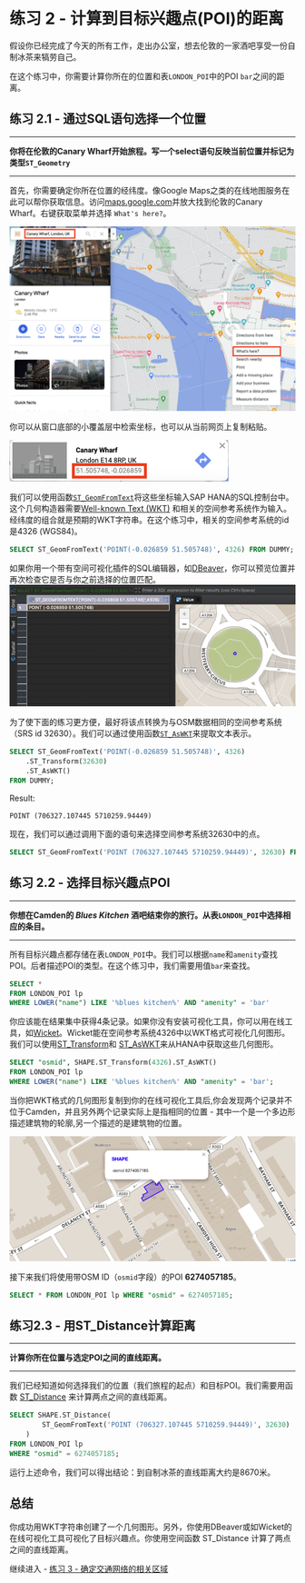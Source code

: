 # 练习 2 - 计算到目标兴趣点(POI)的距离

假设你已经完成了今天的所有工作，走出办公室，想去伦敦的一家酒吧享受一份自制冰茶来犒劳自己。

在这个练习中，你需要计算你所在的位置和表`LONDON_POI`中的POI `bar`之间的距离。

## 练习 2.1 - 通过SQL语句选择一个位置
---
**你将在伦敦的Canary Wharf开始旅程。写一个select语句反映当前位置并标记为类型`ST_Geometry`**

---

首先，你需要确定你所在位置的经纬度。像Google Maps之类的在线地图服务在此可以帮你获取信息。访问[maps.google.com](https://www.google.com/maps)并放大找到伦敦的Canary Wharf。右键获取菜单并选择 `What's here?`。

![](images/gmaps_whats_here.png)

你可以从窗口底部的小覆盖层中检索坐标，也可以从当前网页上复制粘贴。

![](images/gmaps_coordinates.png)

我们可以使用函数[`ST_GeomFromText`](https://help.sap.com/viewer/bc9e455fe75541b8a248b4c09b086cf5/2020_03_QRC/en-US/7a194a8e787c1014bed49b5134e6b930.html)将这些坐标输入SAP HANA的SQL控制台中。这个几何构造器需要[Well-known Text (WKT)](https://en.wikipedia.org/wiki/Well-known_text_representation_of_geometry) 和相关的空间参考系统作为输入。经纬度的组合就是预期的WKT字符串。在这个练习中，相关的空间参考系统的id是4326 (WGS84)。

```sql
SELECT ST_GeomFromText('POINT(-0.026859 51.505748)', 4326) FROM DUMMY;
```

如果你用一个带有空间可视化插件的SQL编辑器，如[DBeaver](https://dbeaver.io/)，你可以预览位置并再次检查它是否与你之前选择的位置匹配。
![](images/dbeaver_preview_location.png)

为了使下面的练习更方便，最好将该点转换为与OSM数据相同的空间参考系统（SRS id 32630）。我们可以通过使用函数[`ST_AsWKT`](https://help.sap.com/viewer/bc9e455fe75541b8a248b4c09b086cf5/2020_03_QRC/en-US/7a169dff787c1014a095b86992806f14.html)来提取文本表示。

```sql
SELECT ST_GeomFromText('POINT(-0.026859 51.505748)', 4326)
    .ST_Transform(32630)
    .ST_AsWKT()
FROM DUMMY;
```

Result:
```
POINT (706327.107445 5710259.94449)
```

现在，我们可以通过调用下面的语句来选择空间参考系统32630中的点。

```sql
SELECT ST_GeomFromText('POINT (706327.107445 5710259.94449)', 32630) FROM DUMMY;
```

## 练习 2.2 - 选择目标兴趣点POI
---
**你想在Camden的 _Blues Kitchen_ 酒吧结束你的旅行。从表`LONDON_POI`中选择相应的条目。**

---

所有目标兴趣点都存储在表`LONDON_POI`中。我们可以根据`name`和`amenity`查找POI。后者描述POI的类型。在这个练习中，我们需要用值`bar`来查找。

```sql
SELECT * 
FROM LONDON_POI lp 
WHERE LOWER("name") LIKE '%blues kitchen%' AND "amenity" = 'bar'
```

你应该能在结果集中获得4条记录。如果你没有安装可视化工具，你可以用在线工具，如[Wicket](https://arthur-e.github.io/Wicket/sandbox-gmaps3.html)。Wicket能在空间参考系统4326中以WKT格式可视化几何图形。我们可以使用[ST_Transform](https://help.sap.com/viewer/bc9e455fe75541b8a248b4c09b086cf5/2020_03_QRC/en-US/e2b1e876847a47de86140071ba487881.html)和 [ST_AsWKT](https://help.sap.com/viewer/bc9e455fe75541b8a248b4c09b086cf5/2020_03_QRC/en-US/7a169dff787c1014a095b86992806f14.html)来从HANA中获取这些几何图形。

```sql
SELECT "osmid", SHAPE.ST_Transform(4326).ST_AsWKT() 
FROM LONDON_POI lp 
WHERE LOWER("name") LIKE '%blues kitchen%' AND "amenity" = 'bar';
```

当你把WKT格式的几何图形复制到你的在线可视化工具后,你会发现两个记录并不位于Camden，并且另外两个记录实际上是指相同的位置 - 其中一个是一个多边形描述建筑物的轮廓,另一个描述的是建筑物的位置。

![](images/dbeaver_camden_bar.png)

接下来我们将使用带OSM ID（`osmid`字段）的POI **6274057185**。

```sql
SELECT * FROM LONDON_POI lp WHERE "osmid" = 6274057185;
```


## 练习2.3 - 用ST_Distance计算距离
---
**计算你所在位置与选定POI之间的直线距离。**

---

我们已经知道如何选择我们的位置（我们旅程的起点）和目标POI。我们需要用函数 [ST_Distance](https://help.sap.com/viewer/bc9e455fe75541b8a248b4c09b086cf5/2020_03_QRC/en-US/7a182aa3787c101481f996e3d419c720.html) 来计算两点之间的直线距离。

```sql
SELECT SHAPE.ST_Distance(
        ST_GeomFromText('POINT (706327.107445 5710259.94449)', 32630)
    ) 
FROM LONDON_POI lp 
WHERE "osmid" = 6274057185;
```

运行上述命令，我们可以得出结论：到自制冰茶的直线距离大约是8670米。

## 总结

你成功用WKT字符串创建了一个几何图形。另外，你使用DBeaver或如Wicket的在线可视化工具可视化了目标兴趣点。你使用空间函数 ST_Distance 计算了两点之间的直线距离。

继续进入 - [练习 3 - 确定交通网络的相关区域](../ex3/README.md)
